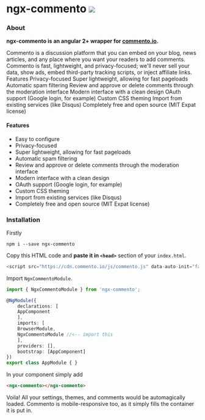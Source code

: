 
# ngx-commento ![](https://i.imgur.com/3vqHl8O.png)


### About
**ngx-commento is an angular 2+ wrapper for [commento.io](https://commento.io/).**

Commento is a discussion platform that you can embed on your blog, news articles, and any place where you want your readers to add comments. Commento is fast, lightweight, and privacy-focused; we'll never sell your data, show ads, embed third-party tracking scripts, or inject affiliate links. Features Privacy-focused Super lightweight, allowing for fast pageloads Automatic spam filtering Review and approve or delete comments through the moderation interface Modern interface with a clean design OAuth support (Google login, for example) Custom CSS theming Import from existing services (like Disqus) Completely free and open source (MIT Expat license)

#### Features

*   Easy to configure
*   Privacy-focused
*   Super lightweight, allowing for fast pageloads
*   Automatic spam filtering
*   Review and approve or delete comments through the moderation interface
*   Modern interface with a clean design
*   OAuth support (Google login, for example)
*   Custom CSS theming
*   Import from existing services (like Disqus)
*   Completely free and open source (MIT Expat license)

### Installation

Firstly

```
npm i --save ngx-commento
```

Copy this HTML code and **paste it in `<head>`** section of your `index.html`.

```javascript
<script src="https://cdn.commento.io/js/commento.js" data-auto-init="false" async />
```

Import `NgxCommentoModule`.

```typescript
import { NgxCommentoModule } from 'ngx-commento';

@NgModule({
    declarations: [
    AppComponent
    ],
    imports: [
    BrowserModule,
    NgxCommentoModule //<-- import this
    ],
    providers: [],
    bootstrap: [AppComponent]
})
export class AppModule { }
```

In your component simply add

```HTML
<ngx-commento></ngx-commento>
```

Voila! All your settings, themes, and comments would be automagically loaded. Commento is mobile-responsive too, as it simply fills the container it is put in.
